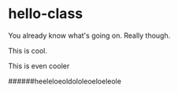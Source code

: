 # hello-class
You already know what's going on. Really though. 





This is cool. 






This is even cooler





######heeleloeoldololeoeloeleole


